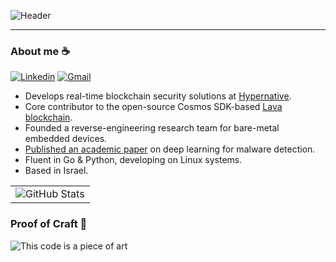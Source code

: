 ![Header](https://github.com/orensv/oren-lava/blob/main//header.png)
<section>  
  
---
  
### About me ☕
[![Linkedin](https://img.shields.io/badge/-LinkedIn-blue?style=flat&logo=Linkedin&logoColor=white)](https://linkedin.com/in/oren-shvartzman)
[![Gmail](https://img.shields.io/badge/-Gmail-c14438?style=flat&logo=Gmail&logoColor=white)](mailto:oren.shvartzman@gmail.com)
- Develops real-time blockchain security solutions at [Hypernative](https://www.hypernative.io/).
- Core contributor to the open-source Cosmos SDK-based [Lava blockchain](https://www.lavanet.xyz/).
- Founded a reverse-engineering research team for bare-metal embedded devices.
- [Published an academic paper](https://www.sciencedirect.com/science/article/abs/pii/S0167404823000354?via%3Dihub) on deep learning for malware detection.
- Fluent in Go & Python, developing on Linux systems.
- Based in Israel.
</section>

<table>
<tr>
  <td>
    <img src="https://github-readme-stats.vercel.app/api?username=orensv&show_icons=true&theme=tokyonight&hide_border=true&include_all_commits=false&count_private=false" alt="GitHub Stats" title="Github Stats"/>  
  </td>
</tr>
</table>
</section>

### Proof of Craft 🎨

![This code is a piece of art](https://github.com/oren-lava/oren-lava/blob/main/nice_comment_1.png)
